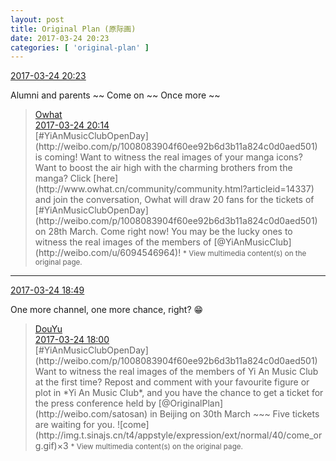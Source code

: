 ```yaml
---
layout: post
title: Original Plan (原际画)
date: 2017-03-24 20:23
categories: [ 'original-plan' ]
---
```


<div class="weibo-info">
  <a href="http://weibo.com/5626539553/EBjeT9LIv">2017-03-24 20:23</a>
</div>

Alumni and parents ~~ Come on ~~ Once more ~~

<!-- more -->

> <div class="weibo-post-name">
>   <a href="http://weibo.com/owhat">Owhat</a>
> </div>
> <div class="weibo-info">
>   <a href="http://weibo.com/5144671472/EBjboxvPT">2017-03-24 20:14</a>
> </div>
> [#YiAnMusicClubOpenDay](http://weibo.com/p/1008083904f60ee92b6d3b11a824c0d0aed501) is coming! Want to witness the real images of your manga icons? Want to boost the air high with the charming brothers from the manga? Click [here](http://www.owhat.cn/community/community.html?articleid=14337) and join the conversation, Owhat will draw 20 fans for the tickets of [#YiAnMusicClubOpenDay](http://weibo.com/p/1008083904f60ee92b6d3b11a824c0d0aed501) on 28th March. Come right now! You may be the lucky ones to witness the real images of the members of [@YiAnMusicClub](http://weibo.com/u/6094546964)!  
> <small>* View multimedia content(s) on the original page.</small>

---

<div class="weibo-info">
  <a href="http://weibo.com/5626539553/EBiD2k1C2">2017-03-24 18:49</a>
</div>

One more channel, one more chance, right? :grin:

> <div class="weibo-post-name">
>   <a href="http://weibo.com/douyu2014">DouYu</a>
> </div>
> <div class="weibo-info">
>   <a href="http://weibo.com/3982726153/EBiiP98SI">2017-03-24 18:00</a>
> </div>
> [#YiAnMusicClubOpenDay](http://weibo.com/p/1008083904f60ee92b6d3b11a824c0d0aed501) Want to witness the real images of the members of Yi An Music Club at the first time? Repost and comment with your favourite figure or plot in *Yi An Music Club*, and you have the chance to get a ticket for the press conference held by [@OriginalPlan](http://weibo.com/satosan) in Beijing on 30th March ~~~ Five tickets are waiting for you. ![come](http://img.t.sinajs.cn/t4/appstyle/expression/ext/normal/40/come_org.gif)×3  
> <small>* View multimedia content(s) on the original page.</small>
